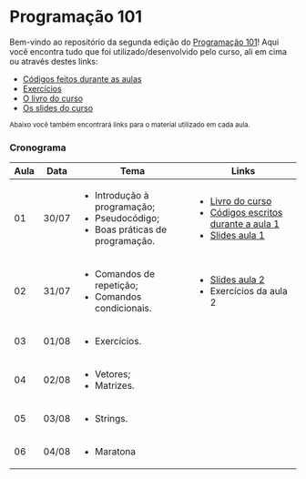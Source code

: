 # Programação 101
Bem-vindo ao repositório da segunda edição do [Programação 101](http://programacao101.com)! Aqui você encontra tudo que foi utilizado/desenvolvido pelo curso, ali em cima ou através destes links:

- [Códigos feitos durante as aulas](./codigos)
- [Exercícios](./exercicios)
- [O livro do curso](./livro)
- [Os slides do curso](./slides)

<sub>Abaixo você também encontrará links para o material utilizado em cada aula.</sub>

### Cronograma


| Aula | Data | Tema | Links |
|------|------|------|-------|
| 01 | 30/07 | <ul><li>Introdução à programação;</li><li>Pseudocódigo;</li><li>Boas práticas de programação.</li></ul> | <ul><li>[Livro do curso]</li><li>[Códigos escritos durante a aula 1]</li><li>[Slides aula 1]</li></ul>  |
| 02 | 31/07 | <ul><li>Comandos de repetição;</li><li>Comandos condicionais.</li></ul> | <ul><li>[Slides aula 2]</li><li>Exercícios da aula 2</li></ul> |
| 03 | 01/08 | <ul><li>Exercícios.</li></ul> | |
| 04 | 02/08 | <ul><li>Vetores;</li><li>Matrizes.</li></ul> | |
| 05 | 03/08 | <ul><li>Strings.</li></ul> | |
| 06 | 04/08 | <ul><li>Maratona</li></ul> | |

[Códigos escritos durante a aula 1]:./codigos/aula1
[Slides aula 1]:./slides/aula1
[Livro do curso]:./livro/Introdu%C3%A7%C3%A3o%20%C3%A0%20Programa%C3%A7%C3%A3o.pdf
[Slides aula 2]:./slides/aula2
[Exercícios da aula 2]:./exercicios/aula2
